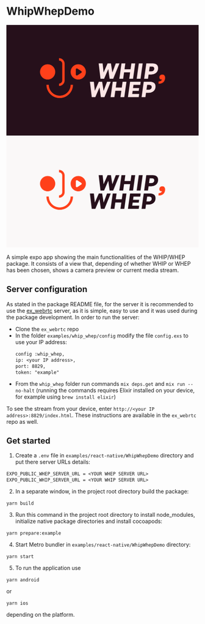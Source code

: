 # WhipWhepDemo

![WhipWhep logo](./../../../.github/images/main_dark.png#gh-dark-mode-only)
![WhipWhep logo](./../../../.github/images/main_ligth.png#gh-light-mode-only)

A simple expo app showing the main functionalities of the WHIP/WHEP package. It consists of a view that, depending of whether WHIP or WHEP has been chosen, shows a camera preview or current media stream.

## Server configuration

As stated in the package README file, for the server it is recommended to use the [ex_webrtc](https://github.com/elixir-webrtc/ex_webrtc/tree/9e1888185211c8da7128db7309584af8e863fafa/examples/whip_whep) server, as it is simple, easy to use and it was used during the package development. In order to run the server:

- Clone the `ex_webrtc` repo
- In the folder `examples/whip_whep/config` modify the file `config.exs` to use your IP address:
  ```
  config :whip_whep,
  ip: <your IP address>,
  port: 8829,
  token: "example"
  ```
- From the `whip_whep` folder run commands `mix deps.get` and `mix run --no-halt` (running the commands requires Elixir installed on your device, for example using `brew install elixir`)

To see the stream from your device, enter `http://<your IP address>:8829/index.html`. These instructions are available in the `ex_webrtc` repo as well.

## Get started

1. Create a `.env` file in `examples/react-native/WhipWhepDemo` directory and put there server URLs details:

```
EXPO_PUBLIC_WHEP_SERVER_URL = <YOUR WHEP SERVER URL>
EXPO_PUBLIC_WHIP_SERVER_URL = <YOUR WHIP SERVER URL>
```

2. In a separate window, in the project root directory build the package:

```
yarn build
```

3. Run this command in the project root directory to install node_modules, initialize native package directories and install cocoapods:

```
yarn prepare:example
```

4. Start Metro bundler in `examples/react-native/WhipWhepDemo` directory:

```
yarn start
```

5. To run the application use

```
yarn android
```

or

```
yarn ios
```

depending on the platform.
